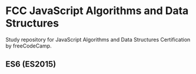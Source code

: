 # FCC JavaScript Algorithms and Data Structures
Study repository for JavaScript Algorithms and Data Structures Certification by freeCodeCamp.

## ES6 (ES2015)